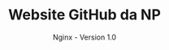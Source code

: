 <html>
	<body>
		<center><h1>Website GitHub da NP</h1></center>
		<center><p>Nginx - Version 1.0</p><center>
	</body>
</html>

